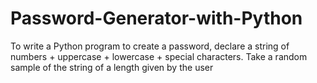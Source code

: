 # Password-Generator-with-Python
To write a Python program to create a password, declare a string of numbers + uppercase + lowercase + special characters. Take a random sample of the string of a length given by the user
